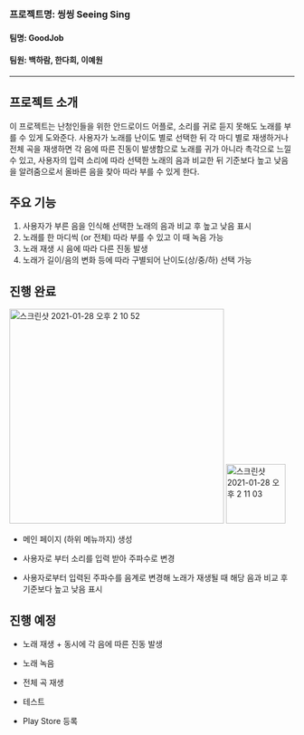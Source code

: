 
### 프로젝트명: 씽씽 Seeing Sing

#### 팀명: GoodJob

#### 팀원: 백하람, 한다희, 이예원


***

## 프로젝트 소개

이 프로젝트는 난청인들을 위한 안드로이드 어플로, 소리를 귀로 듣지 못해도 노래를 부를 수 있게 도와준다. 사용자가 노래를 난이도 별로 선택한 뒤 각 마디 별로 재생하거나 전체 곡을 재생하면 각 음에 따른 진동이 발생함으로 노래를 귀가 아니라 촉각으로 느낄 수 있고, 사용자의 입력 소리에 따라 선택한 노래의 음과 비교한 뒤 기준보다 높고 낮음을 알려줌으로서 올바른 음을 찾아 따라 부를 수 있게 한다.


## 주요 기능

1. 사용자가 부른 음을 인식해 선택한 노래의 음과 비교 후 높고 낮음 표시
2. 노래를 한 마디씩 (or 전체) 따라 부를 수 있고 이 때 녹음 가능
3. 노래 재생 시 음에 따라 다른 진동 발생
4. 노래가 길이/음의 변화 등에 따라 구별되어 난이도(상/중/하) 선택 가능

## 진행 완료

<img width="379" alt="스크린샷 2021-01-28 오후 2 10 52" src="https://user-images.githubusercontent.com/43979679/106092917-a1951480-6172-11eb-92ab-4970b48524ba.png">

<img width="105" alt="스크린샷 2021-01-28 오후 2 11 03" src="https://user-images.githubusercontent.com/43979679/106092934-a8bc2280-6172-11eb-9ec5-338b52a471f9.png">

* 메인 페이지 (하위 메뉴까지) 생성

* 사용자로 부터 소리를 입력 받아 주파수로 변경

* 사용자로부터 입력된 주파수를 음계로 변경해 노래가 재생될 때 해당 음과 비교 후 기준보다 높고 낮음 표시

## 진행 예정

* 노래 재생 + 동시에 각 음에 따른 진동 발생

* 노래 녹음

* 전체 곡 재생

* 테스트

* Play Store  등록


